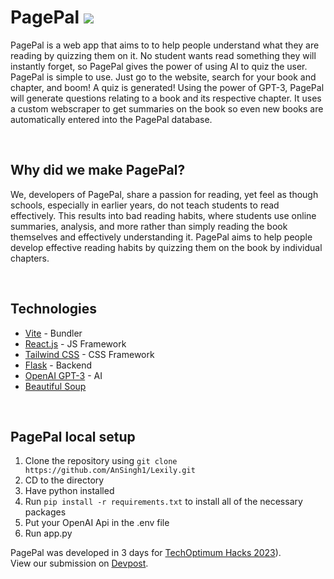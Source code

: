 # PagePal ![](/client/public/logo-small.svg)

PagePal is a web app that aims to to help people understand what they are reading by quizzing them on it. No student wants read something they will instantly forget, so PagePal gives the power of using AI to quiz the user. PagePal is simple to use. Just go to the website, search for your book and chapter, and boom! A quiz is generated! Using the power of GPT-3, PagePal will generate questions relating to a book and its respective chapter. It uses a custom webscraper to get summaries on the book so even new books are automatically entered into the PagePal database.

<br>

## Why did we make PagePal?

We, developers of PagePal, share a passion for reading, yet feel as though schools, especially in earlier years, do not teach students to read effectively. This results into bad reading habits, where students use online summaries, analysis, and more rather than simply reading the book themselves and effectively understanding it. PagePal aims to help people develop effective reading habits by quizzing them on the book by individual chapters. 

<br>

## Technologies

- [Vite](https://vitejs.dev/) - Bundler
- [React.js](https://react.dev) - JS Framework
- [Tailwind CSS](https://tailwindcss.com) - CSS Framework
- [Flask](https://flask.palletsprojects.com/en/2.3.x/) - Backend
- [OpenAI GPT-3](https://openai.com/blog/openai-api) - AI
- [Beautiful Soup](https://pypi.org/project/beautifulsoup4/)

<br>

## PagePal local setup
1. Clone the repository using `git clone https://github.com/AnSingh1/Lexily.git`
2. CD to the directory
3. Have python installed
4. Run `pip install -r requirements.txt` to install all of the necessary packages
5. Put your OpenAI Api in the .env file
6. Run app.py

PagePal was developed in 3 days for [TechOptimum Hacks 2023](https://hacks.techoptimum.org/)).
<br>
View our submission on [Devpost](https://devpost.com/software/PagePal).
